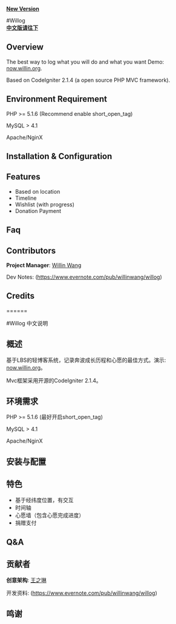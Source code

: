 [**New Version**](http://github.com/willin/now/)


#Willog  
[**中文版请往下**](#willog-%E4%B8%AD%E6%96%87%E8%AF%B4%E6%98%8E)

## Overview

The best way to log what you will do and what you want
Demo: [now.willin.org](http://now.willin.org/).

Based on CodeIgniter 2.1.4 (a open source PHP MVC framework).

## Environment Requirement

PHP >= 5.1.6 (Recommend enable short_open_tag)

MySQL > 4.1

Apache/NginX

## Installation &amp; Configuration


## Features

* Based on location
* Timeline
* Wishlist (with progress)
* Donation Payment

## Faq


## Contributors 

**Project Manager**: [Willin Wang](http://willin.org/)

Dev Notes: (https://www.evernote.com/pub/willinwang/willog)

## Credits

======


#Willog 中文说明

## 概述

基于LBS的轻博客系统，记录奔波成长历程和心愿的最佳方式。演示: [now.willin.org](http://now.willin.org/)。

Mvc框架采用开源的CodeIgniter 2.1.4。

## 环境需求

PHP >= 5.1.6 (最好开启short_open_tag)

MySQL > 4.1

Apache/NginX

## 安装与配置


## 特色

* 基于经纬度位置，有交互
* 时间轴
* 心愿墙（包含心愿完成进度）
* 捐赠支付

## Q&amp;A



## 贡献者 

**创意架构**: [王之琳](http://willin.org/)

开发资料: (https://www.evernote.com/pub/willinwang/willog)

## 鸣谢


